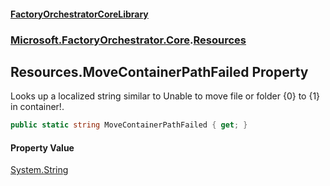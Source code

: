 #### [FactoryOrchestratorCoreLibrary](./FactoryOrchestratorCoreLibrary.md 'FactoryOrchestratorCoreLibrary')
### [Microsoft.FactoryOrchestrator.Core](./Microsoft-FactoryOrchestrator-Core.md 'Microsoft.FactoryOrchestrator.Core').[Resources](./Microsoft-FactoryOrchestrator-Core-Resources.md 'Microsoft.FactoryOrchestrator.Core.Resources')
## Resources.MoveContainerPathFailed Property
Looks up a localized string similar to Unable to move file or folder {0} to {1} in container!.  
```csharp
public static string MoveContainerPathFailed { get; }
```
#### Property Value
[System.String](https://docs.microsoft.com/en-us/dotnet/api/System.String 'System.String')  
